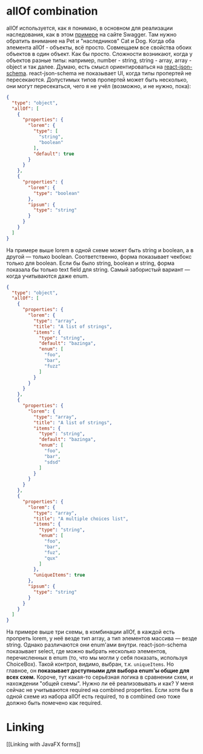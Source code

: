 # allOf combination
allOf используется, как я понимаю, в основном для реализации наследования, как в этом [примере](https://swagger.io/docs/specification/v3_0/data-models/oneof-anyof-allof-not/#allof) на сайте Swagger. Там нужно обратить внимание на Pet и "наследников" Cat и Dog.
Когда оба элемента allOf - объекты, всё просто. Совмещаем все свойства обоих объектов в один объект. Как бы просто.
Сложности возникают, когда у объектов разные типы: например, number - string, string - array, array - object и так далее.
Думаю, есть смысл ориентироваться на [react-json-schema](https://rjsf-team.github.io/react-jsonschema-form/).
react-json-schema не показывает UI, когда типы пропертей не пересекаются. Допустимых типов пропертей может быть несколько, они могут пересекаться, чего я не учёл (возможно, и не нужно, пока):
```json
{
  "type": "object",
  "allOf": [
    {
      "properties": {
        "lorem": {
          "type": [
            "string",
            "boolean"
          ],
          "default": true
        }
      }
    },
    {
      "properties": {
        "lorem": {
          "type": "boolean"
        },
        "ipsum": {
          "type": "string"
        }
      }
    }
  ]
}
```
На примере выше lorem в одной схеме может быть string и boolean, а в другой — только boolean. Соответственно, форма показывает чекбокс только для boolean. Если бы было string, boolean и string, форма показала бы только text field для string.
Самый забористый вариант — когда учитываются даже enum.
```json
{
  "type": "object",
  "allOf": [
    {
      "properties": {
        "lorem": {
          "type": "array",
          "title": "A list of strings",
          "items": {
            "type": "string",
            "default": "bazinga",
            "enum": [
              "foo",
              "bar",
              "fuzz"
            ]
          }
        }
      }
    },
    {
      "properties": {
        "lorem": {
          "type": "array",
          "title": "A list of strings",
          "items": {
            "type": "string",
            "default": "bazinga",
            "enum": [
              "foo",
              "bar",
              "sdsd"
            ]
          }
        }
      }
    },
    {
      "properties": {
        "lorem": {
          "type": "array",
          "title": "A multiple choices list",
          "items": {
            "type": "string",
            "enum": [
              "foo",
              "bar",
              "fuz",
              "qux"
            ]
          },
          "uniqueItems": true
        },
        "ipsum": {
          "type": "string"
        }
      }
    }
  ]
}
```
На примере выше три схемы, в комбинации allOf, в каждой есть пропреть lorem, у неё везде тип array, а тип элементов массива — везде string. Однако различаются они enum'ами внутри.
react-json-schema показывает select, где можно выбрать несколько элементов, перечисленных в enum (то, что мы могли у себя показать, используя ChoiceBox). Такой контрол, видимо, выбран, т.к. `uniqueItems`. Но главное, он **показывает доступными для выбора enum'ы общие для всех схем.**
Короче, тут какая-то серьёзная логика в сравнении схем, и нахождении "общей схемы". Нужно ли её реализовывать и как?
У меня сейчас не учитываются required на combined properties. Если хотя бы в одной схеме из набора allOf есть required, то в combined оно тоже должно быть помечено как required.
# Linking
[[Linking with JavaFX forms]] 